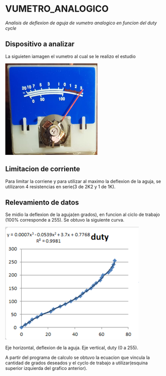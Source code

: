 # VUMETRO_ANALOGICO
*Analisis de deflexion de aguja de vumetro analogico en funcion del duty cycle*

## Dispositivo a analizar
La siguieten iamagen el vumetro al cual se le realizo el estudio

![Screenshot](vumetro.PNG)

## Limitacion de corriente
Para limitar la corriene y para utilizar al maximo la deflexion de la aguja, se utilizaron 4 resistencias en serie(3 de 2K2 y 1 de 1K).

## Relevamiento de datos
Se midio la deflexion de la aguja(en grados), en funcion al ciclo de trabajo (100% corresponde a 255). Se obtuvo la siguiente curva.

![Screenshot](grafico.PNG)

Eje horizontal, deflexion de la aguja. Eje vertical, duty (0 a  255).


A partir del programa de calculo se obtuvo la ecuacion que vincula la cantidad de grados deseados y el cyclo de trabajo a utilizar(esquina superior izquierda del grafico anterior).
